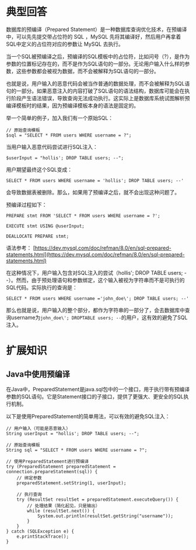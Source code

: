 # 典型回答

数据库的预编译（Prepared Statement）是一种数据库查询优化技术，在预编译中，可以先先提交带占位符的 SQL ，MySQL 先将其编译好，然后用户再拿着SQL中定义的占位符对应的参数让 MySQL 去执行。

当一个SQL被预编译之后，预编译的SQL模板中的占位符，比如问号（?），是作为参数的位置标记存在的，而不是作为SQL语句的一部分。无论用户输入什么样的参数，这些参数都会被视为数据，而不会被解释为SQL语句的一部分。

也就是说，用户输入的恶意代码会被当作普通的数据处理，而不会被解释为SQL语句的一部分。如果恶意注入的内容打破了SQL语句的语法结构，数据库可能会在执行阶段产生语法错误，导致查询无法成功执行。这实际上是数据库系统试图解析预编译模板时的结果，因为预编译模板本身的语法是固定的。

举一个简单的例子，加入我们有一个原始SQL：

```
// 原始查询模板
$sql = "SELECT * FROM users WHERE username = ?";
```

当用户输入恶意代码尝试进行SQL注入：

```
$userInput = "hollis'; DROP TABLE users; --";
```

用户期望最终这个SQL变成：

```
SELECT * FROM users WHERE username = 'hollis'; DROP TABLE users; --'
```

会导致数据表被删除。那么，如果用了预编译之后，就不会出现这种问题了。

预编译过程如下：

```
PREPARE stmt FROM 'SELECT * FROM users WHERE username = ?';

EXECUTE stmt USING @userInput;

DEALLOCATE PREPARE stmt;
```
语法参考： [https://dev.mysql.com/doc/refman/8.0/en/sql-prepared-statements.html](https://dev.mysql.com/doc/refman/8.0/en/sql-prepared-statements.html) 

在这种情况下，用户输入包含对SQL注入的尝试（hollis'; DROP TABLE users; --）。然而，由于预处理语句和参数绑定，这个输入被视为字符串而不是可执行的SQL代码。实际执行的查询是：

```
SELECT * FROM users WHERE username ='john_doe\'; DROP TABLE users; --'
```

那么也就是说，用户输入的整个部分，都作为字符串的一部分了，会去数据库中查询username为`john_doe\'; DROPTABLE users; --`的用户，这有效的避免了SQL注入。


# 扩展知识

## Java中使用预编译

在Java中，PreparedStatement是java.sql包中的一个接口，用于执行带有预编译参数的SQL语句。它是Statement接口的子接口，提供了更强大、更安全的SQL执行机制。

以下是使用PreparedStatement的简单用法，可以有效的避免SQL注入：

```
// 用户输入（可能是恶意输入）
String userInput = "hollis'; DROP TABLE users; --";

// 原始查询模板
String sql = "SELECT * FROM users WHERE username = ?";

// 使用PreparedStatement进行预编译
try (PreparedStatement preparedStatement = connection.prepareStatement(sql)) {
    // 绑定参数
    preparedStatement.setString(1, userInput);

    // 执行查询
    try (ResultSet resultSet = preparedStatement.executeQuery()) {
        // 处理结果（简化起见，只是输出）
        while (resultSet.next()) {
            System.out.println(resultSet.getString("username"));
        }
    }
} catch (SQLException e) {
    e.printStackTrace();
}
```

